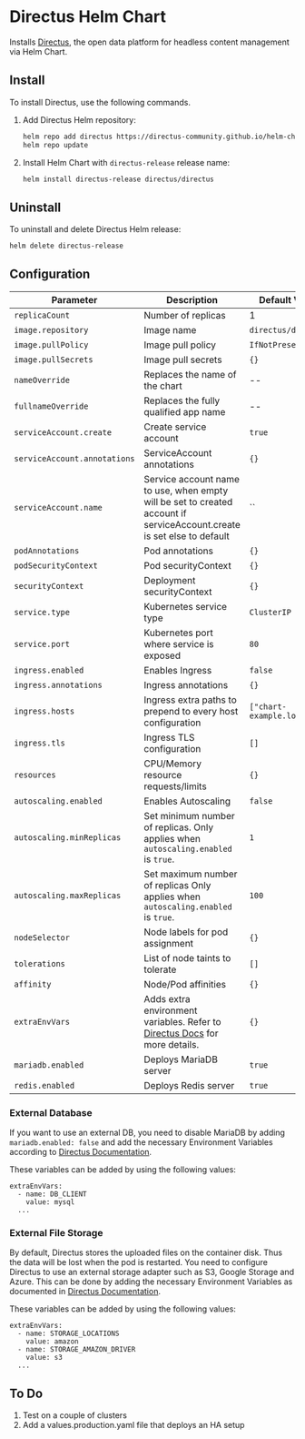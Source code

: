 # Directus Helm Chart

Installs [Directus](https://directus.io/), the open data platform for headless content management via Helm Chart.

## Install
To install Directus, use the following commands.

1. Add Directus Helm repository:

    ```sh
    helm repo add directus https://directus-community.github.io/helm-chart/
    helm repo update
    ```

2. Install Helm Chart with `directus-release` release name:
    ```sh
    helm install directus-release directus/directus
    ```

## Uninstall
To uninstall and delete Directus Helm release:

```sh
helm delete directus-release 
```

## Configuration

| Parameter                    | Description                                                                                                                           | Default Value             |
| ---------------------------- | ------------------------------------------------------------------------------------------------------------------------------------- | ------------------------- |
| `replicaCount`               | Number of replicas                                                                                                                    | 1                         |
| `image.repository`           | Image name                                                                                                                            | `directus/directus`       |
| `image.pullPolicy`           | Image pull policy                                                                                                                     | `IfNotPresent`            |
| `image.pullSecrets`          | Image pull secrets                                                                                                                    | `{}`                      |
| `nameOverride`               | Replaces the name of the chart                                                                                                        | --                        |
| `fullnameOverride`           | Replaces the fully qualified app name                                                                                                 | --                        |
| `serviceAccount.create`      | Create service account                                                                                                                | `true`                    |
| `serviceAccount.annotations` | ServiceAccount annotations                                                                                                            | `{}`                      |
| `serviceAccount.name`        | Service account name to use, when empty will be set to created account if serviceAccount.create is set else to default                | ``                        |
| `podAnnotations`             | Pod annotations                                                                                                                       | `{}`                      |
| `podSecurityContext`         | Pod securityContext                                                                                                                   | `{}`                      |
| `securityContext`            | Deployment securityContext                                                                                                            | `{}`                      |
| `service.type`               | Kubernetes service type                                                                                                               | `ClusterIP`               |
| `service.port`               | Kubernetes port where service is exposed                                                                                              | `80`                      |
| `ingress.enabled`            | Enables Ingress                                                                                                                       | `false`                   |
| `ingress.annotations`        | Ingress annotations                                                                                                                   | `{}`                      |
| `ingress.hosts`              | Ingress extra paths to prepend to every host configuration                                                                            | `["chart-example.local"]` |
| `ingress.tls`                | Ingress TLS configuration                                                                                                             | `[]`                      |
| `resources`                  | CPU/Memory resource requests/limits                                                                                                   | `{}`                      |
| `autoscaling.enabled`        | Enables Autoscaling                                                                                                                   | `false`                   |
| `autoscaling.minReplicas`    | Set minimum number of replicas. Only applies when `autoscaling.enabled` is `true`.                                                    | `1`                       |
| `autoscaling.maxReplicas`    | Set maximum number of replicas Only applies when `autoscaling.enabled` is `true`.                                                     | `100`                     |
| `nodeSelector`               | Node labels for pod assignment                                                                                                        | `{}`                      |
| `tolerations`                | List of node taints to tolerate                                                                                                       | `[]`                      |
| `affinity`                   | Node/Pod affinities                                                                                                                   | `{}`                      |
| `extraEnvVars`               | Adds extra environment variables.  Refer to [Directus Docs](https://docs.directus.io/configuration/config-options/) for more details. | `{}`                      |
| `mariadb.enabled`            | Deploys MariaDB server                                                                                                                | `true`                    |
| `redis.enabled`              | Deploys Redis server                                                                                                                  | `true`                    |

### External Database

If you want to use an external DB, you need to disable MariaDB by adding `mariadb.enabled: false` and add the necessary Environment Variables according to [Directus Documentation](https://docs.directus.io/self-hosted/config-options.html#database).

These variables can be added by using the following values:

```
extraEnvVars:
  - name: DB_CLIENT
    value: mysql
  ...

```

### External File Storage

By default, Directus stores the uploaded files on the container disk.  Thus the data will be lost when the pod is restarted.  You need to configure Directus to use an external storage adapter such as S3, Google Storage and Azure.  This can be done by adding the necessary Environment Variables as documented in [Directus Documentation](https://docs.directus.io/self-hosted/config-options.html#file-storage).

These variables can be added by using the following values:

```
extraEnvVars:
  - name: STORAGE_LOCATIONS
    value: amazon
  - name: STORAGE_AMAZON_DRIVER
    value: s3
  ...

```

## To Do

1. Test on a couple of clusters
2. Add a values.production.yaml file that deploys an HA setup

